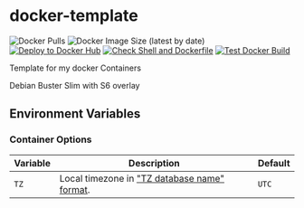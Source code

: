 # docker-template

![Docker Pulls](https://img.shields.io/docker/pulls/jeremiec82/debian-dev?style=plastic)
![Docker Image Size (latest by date)](https://img.shields.io/docker/image-size/jeremiec82/debian-dev?style=plastic)
[![Deploy to Docker Hub](https://github.com/Jeremie-C/docker-template/actions/workflows/deploy.yml/badge.svg)](https://github.com/Jeremie-C/docker-template/actions/workflows/deploy.yml)
[![Check Shell and Dockerfile](https://github.com/Jeremie-C/docker-template/actions/workflows/check_code.yml/badge.svg)](https://github.com/Jeremie-C/docker-template/actions/workflows/check_code.yml)
[![Test Docker Build](https://github.com/Jeremie-C/docker-template/actions/workflows/test_build.yml/badge.svg)](https://github.com/Jeremie-C/docker-template/actions/workflows/test_build.yml)

Template for my docker Containers

Debian Buster Slim with S6 overlay

## Environment Variables

### Container Options

| Variable | Description | Default |
|----------|-------------|---------|
| `TZ` | Local timezone in ["TZ database name" format](<https://en.wikipedia.org/wiki/List_of_tz_database_time_zones>). | `UTC` |
